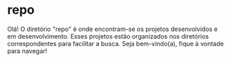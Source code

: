 # repo
Olá!
O diretório "repo" é onde encontram-se os projetos desenvolvidos e em desenvolvimento.
Esses projetos estão organizados nos diretórios correspondentes para facilitar a busca.
Seja bem-vindo(a), fique à vontade para navegar!
